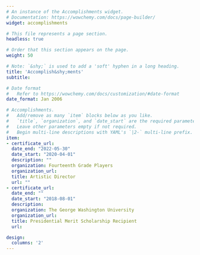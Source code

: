 ```yaml
---
# An instance of the Accomplishments widget.
# Documentation: https://wowchemy.com/docs/page-builder/
widget: accomplishments

# This file represents a page section.
headless: true

# Order that this section appears on the page.
weight: 50

# Note: `&shy;` is used to add a 'soft' hyphen in a long heading.
title: 'Accomplish&shy;ments'
subtitle:

# Date format
#   Refer to https://wowchemy.com/docs/customization/#date-format
date_format: Jan 2006

# Accomplishments.
#   Add/remove as many `item` blocks below as you like.
#   `title`, `organization`, and `date_start` are the required parameters.
#   Leave other parameters empty if not required.
#   Begin multi-line descriptions with YAML's `|2-` multi-line prefix.
item:
- certificate_url: 
  date_end: "2022-05-30"
  date_start: "2020-04-01"
  description: ""
  organization: Fourteenth Grade Players
  organization_url: 
  title: Artistic Director
  url: ""
- certificate_url: 
  date_end: ""
  date_start: "2018-08-01"
  description: 
  organization: The George Washington University
  organization_url: 
  title: Presidential Merit Scholarship Recipient
  url: 

design:
  columns: '2' 
---
```

